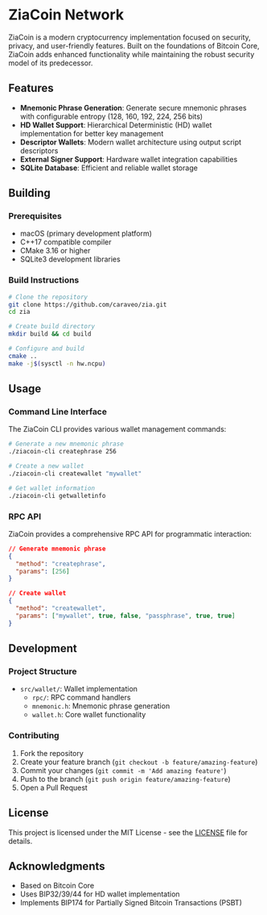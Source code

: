 # ZiaCoin Network

ZiaCoin is a modern cryptocurrency implementation focused on security, privacy, and user-friendly features. Built on the foundations of Bitcoin Core, ZiaCoin adds enhanced functionality while maintaining the robust security model of its predecessor.

## Features

- **Mnemonic Phrase Generation**: Generate secure mnemonic phrases with configurable entropy (128, 160, 192, 224, 256 bits)
- **HD Wallet Support**: Hierarchical Deterministic (HD) wallet implementation for better key management
- **Descriptor Wallets**: Modern wallet architecture using output script descriptors
- **External Signer Support**: Hardware wallet integration capabilities
- **SQLite Database**: Efficient and reliable wallet storage

## Building

### Prerequisites

- macOS (primary development platform)
- C++17 compatible compiler
- CMake 3.16 or higher
- SQLite3 development libraries

### Build Instructions

```bash
# Clone the repository
git clone https://github.com/caraveo/zia.git
cd zia

# Create build directory
mkdir build && cd build

# Configure and build
cmake ..
make -j$(sysctl -n hw.ncpu)
```

## Usage

### Command Line Interface

The ZiaCoin CLI provides various wallet management commands:

```bash
# Generate a new mnemonic phrase
./ziacoin-cli createphrase 256

# Create a new wallet
./ziacoin-cli createwallet "mywallet"

# Get wallet information
./ziacoin-cli getwalletinfo
```

### RPC API

ZiaCoin provides a comprehensive RPC API for programmatic interaction:

```json
// Generate mnemonic phrase
{
  "method": "createphrase",
  "params": [256]
}

// Create wallet
{
  "method": "createwallet",
  "params": ["mywallet", true, false, "passphrase", true, true]
}
```

## Development

### Project Structure

- `src/wallet/`: Wallet implementation
  - `rpc/`: RPC command handlers
  - `mnemonic.h`: Mnemonic phrase generation
  - `wallet.h`: Core wallet functionality

### Contributing

1. Fork the repository
2. Create your feature branch (`git checkout -b feature/amazing-feature`)
3. Commit your changes (`git commit -m 'Add amazing feature'`)
4. Push to the branch (`git push origin feature/amazing-feature`)
5. Open a Pull Request

## License

This project is licensed under the MIT License - see the [LICENSE](LICENSE) file for details.

## Acknowledgments

- Based on Bitcoin Core
- Uses BIP32/39/44 for HD wallet implementation
- Implements BIP174 for Partially Signed Bitcoin Transactions (PSBT)
